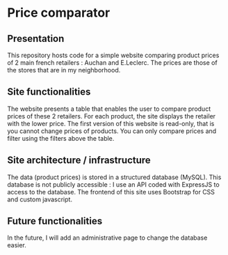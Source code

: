 # Price comparator

## Presentation

This repository hosts code for a simple website comparing product prices of 2 main french retailers : Auchan and E.Leclerc. The prices are those of the stores that are in my neighborhood.

## Site functionalities

The website presents a table that enables the user to compare product prices of these 2 retailers. For each product, the site displays the retailer with the lower price.
The first version of this website is read-only, that is you cannot change prices of products. You can only compare prices and filter using the filters above the table.

## Site architecture / infrastructure

The data (product prices) is stored in a structured database (MySQL). This database is not publicly accessible : I use an API coded with ExpressJS to access to the database. The frontend of this site uses Bootstrap for CSS and custom javascript.

## Future functionalities

In the future, I will add an administrative page to change the database easier.
